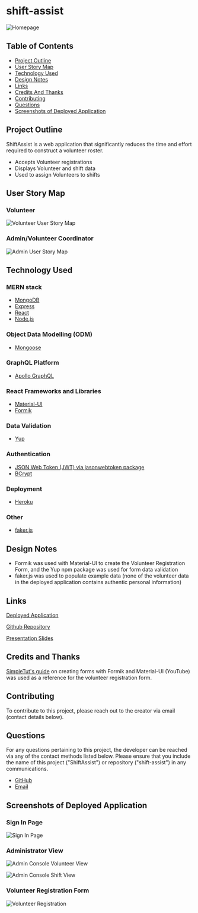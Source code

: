 # shift-assist

![Homepage](./client/src/images/homePage.png)

## Table of Contents

-   [Project Outline](#project-outline)
-   [User Story Map](#user-story-map)
-   [Technology Used](#technology-used)
-   [Design Notes](#design-notes)
-   [Links](#links)
-   [Credits And Thanks](#credits-and-thanks)
-   [Contributing](#contributing)
-   [Questions](#questions)
-   [Screenshots of Deployed Application](#screenshots-of-deployed-application)

## Project Outline

ShiftAssist is a web application that significantly reduces the time and effort required to construct a volunteer roster. 
- Accepts Volunteer registrations
- Displays Volunteer and shift data
- Used to assign Volunteers to shifts

## User Story Map

### Volunteer

![Volunteer User Story Map](./client/src/images/userStoryMap1.png)

### Admin/Volunteer Coordinator 

![Admin User Story Map](./client/src/images/userStoryMap2.png)

## Technology Used

### MERN stack

* [MongoDB](https://www.mongodb.com/)
* [Express](https://www.npmjs.com/package/express)
* [React](https://reactjs.org/)
* [Node.js](https://nodejs.org/en/docs/)

### Object Data Modelling (ODM)
* [Mongoose](https://mongoosejs.com/)

### GraphQL Platform
* [Apollo GraphQL](https://www.apollographql.com/docs/)

### React Frameworks and Libraries
* [Material-UI](https://material-ui.com/)
* [Formik](https://www.npmjs.com/package/faker)

### Data Validation
* [Yup](https://www.npmjs.com/package/yup)

### Authentication
* [JSON Web Token (JWT) via jasonwebtoken package](https://www.npmjs.com/package/jsonwebtoken)
* [BCrypt](https://www.npmjs.com/package/bcrypt)

### Deployment
* [Heroku](https://devcenter.heroku.com/categories/reference)

### Other
* [faker.js](https://www.npmjs.com/package/faker)

## Design Notes

* Formik was used with Material-UI to create the Volunteer Registration Form, and the Yup npm package was used for form data validation
* faker.js was used to populate example data (none of the volunteer data in the deployed application contains authentic personal information)

## Links

[Deployed Application](https://shift-assist.herokuapp.com/)

[Github Repository](https://github.com/stephje/shift-assist)

[Presentation Slides](https://docs.google.com/presentation/d/1yqEJlsQ6-rPVOs5atAzOubgn7IM0dIabPAkM2MBWmBE/edit?usp=sharing)

## Credits and Thanks

[SimpleTut's guide](https://www.youtube.com/watch?v=MV9NC3FoCmM&ab_channel=SimpleTut) on creating forms with Formik and Material-UI (YouTube) was used as a reference for the volunteer registration form. 

## Contributing

To contribute to this project, please reach out to the creator via email (contact details below).

## Questions

For any questions pertaining to this project, the developer can be reached via any of the contact methods listed below.
Please ensure that you include the name of this project ("ShiftAssist") or repository ("shift-assist") in any communications.

-   [GitHub](https://github.com/stephje)
-   [Email](mailto:s.jenkins3018@gmail.com)

## Screenshots of Deployed Application

### Sign In Page
![Sign In Page](./client/src/images/signIn.png)

### Administrator View

![Admin Console Volunteer View](./client/src/images/adminConsole1.png)

![Admin Console Shift View](./client/src/images/adminConsole2.png)

### Volunteer Registration Form

![Volunteer Registration](./client/src/images/volunteerRegistration.png)